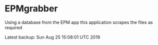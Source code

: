 # EPMgrabber
Using a database from the EPM app this application scrapes the files as required


Latest backup: Sun Aug 25 15:08:01 UTC 2019
